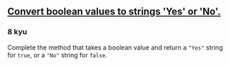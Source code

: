 <h2><a href=https://www.codewars.com/kata/53369039d7ab3ac506000467/train/sql target="_blank">Convert boolean values to strings 'Yes' or 'No'.</a></h2><h3>8 kyu</h3><p>Complete the method that takes a boolean value and return a <code>"Yes"</code> string for <code>true</code>, or a <code>"No"</code> string for <code>false</code>.</p>